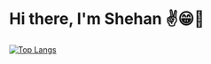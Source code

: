 # Hi there, I'm Shehan ✌️😁🚀


[![Top Langs](https://github-readme-stats.vercel.app/api/top-langs/?username=shehandilusanka97&layout=donut-vertical)](https://github.com/anuraghazra/github-readme-stats-locatecn)

